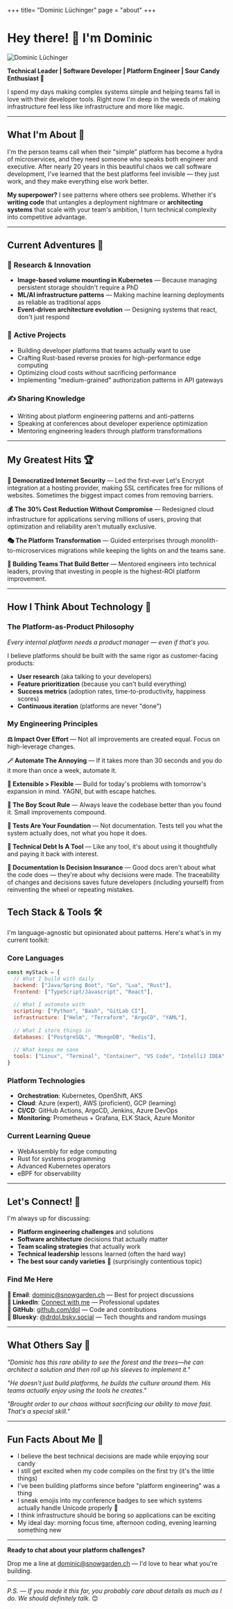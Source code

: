 +++
title= "Dominic Lüchinger"
page = "about"
+++

# Hey there! 👋 I'm Dominic

![Dominic Lüchinger](/dominic.jpg)

**Technical Leader | Software Developer | Platform Engineer | Sour Candy Enthusiast 🍬**

I spend my days making complex systems simple and helping teams fall in love with their developer tools. Right now I'm deep in the weeds of making infrastructure feel less like infrastructure and more like magic.

---

## What I'm About 🚀

I'm the person teams call when their "simple" platform has become a hydra of microservices, and they need someone who speaks both engineer and executive. After nearly 20 years in this beautiful chaos we call software development, I've learned that the best platforms feel invisible — they just work, and they make everything else work better.

**My superpower?** I see patterns where others see problems. Whether it's **writing code** that untangles a deployment nightmare or **architecting systems** that scale with your team's ambition, I turn technical complexity into competitive advantage.

---

## Current Adventures 🌟

### 🔬 **Research & Innovation**

- **Image-based volume mounting in Kubernetes** — Because managing persistent storage shouldn't require a PhD
- **ML/AI infrastructure patterns** — Making machine learning deployments as reliable as traditional apps
- **Event-driven architecture evolution** — Designing systems that react, don't just respond

### 🎯 **Active Projects**

- Building developer platforms that teams actually want to use
- Crafting Rust-based reverse proxies for high-performance edge computing
- Optimizing cloud costs without sacrificing performance
- Implementing "medium-grained" authorization patterns in API gateways

### ✍️ **Sharing Knowledge**

- Writing about platform engineering patterns and anti-patterns
- Speaking at conferences about developer experience optimization
- Mentoring engineering leaders through platform transformations

---

## My Greatest Hits 🏆

**🔐 Democratized Internet Security** — Led the first-ever Let's Encrypt integration at a hosting provider, making SSL certificates free for millions of websites. Sometimes the biggest impact comes from removing barriers.

**💰 The 30% Cost Reduction Without Compromise** — Redesigned cloud infrastructure for applications serving millions of users, proving that optimization and reliability aren't mutually exclusive.

**🎭 The Platform Transformation** — Guided enterprises through monolith-to-microservices migrations while keeping the lights on and the teams sane.

**👥 Building Teams That Build Better** — Mentored engineers into technical leaders, proving that investing in people is the highest-ROI platform improvement.

---

## How I Think About Technology 🧠

### The Platform-as-Product Philosophy

_Every internal platform needs a product manager — even if that's you._

I believe platforms should be built with the same rigor as customer-facing products:

- **User research** (aka talking to your developers)
- **Feature prioritization** (because you can't build everything)
- **Success metrics** (adoption rates, time-to-productivity, happiness scores)
- **Continuous iteration** (platforms are never "done")

### My Engineering Principles

**⚖️ Impact Over Effort** — Not all improvements are created equal. Focus on high-leverage changes.

**🪄 Automate The Annoying** — If it takes more than 30 seconds and you do it more than once a week, automate it.

**🌈 Extensible > Flexible** — Build for today's problems with tomorrow's expansion in mind. YAGNI, but with escape hatches.

**💖 The Boy Scout Rule** — Always leave the codebase better than you found it. Small improvements compound.

**🧱 Tests Are Your Foundation** — Not documentation. Tests tell you what the system actually does, not what you hope it does.

**🧰 Technical Debt Is A Tool** — Like any tool, it's about using it thoughtfully and paying it back with interest.

**📝 Documentation Is Decision Insurance** — Good docs aren't about what the code does — they're about why decisions were made. The traceability of changes and decisions saves future developers (including yourself) from reinventing the wheel or repeating mistakes.

## Tech Stack & Tools 🛠️

I'm language-agnostic but opinionated about patterns. Here's what's in my current toolkit:

### **Core Languages**

```javascript
const myStack = {
  // What I build with daily
  backend: ["Java/Spring Boot", "Go", "Lua", "Rust"],
  frontend: ["TypeScript/Javascript", "React"],
  
  // What I automate with
  scripting: ["Python", "Bash", "GitLab CI"],
  infrastructure: ["Helm", "Terraform", "ArgoCD", "YAML"],
  
  // What I store things in
  databases: ["PostgreSQL", "MongoDB", "Redis"],
  
  // What keeps me sane
  tools: ["Linux", "Terminal", "Container", "VS Code", "IntelliJ IDEA", "Git"]
}
```

### **Platform Technologies**

- **Orchestration**: Kubernetes, OpenShift, AKS
- **Cloud**: Azure (expert), AWS (proficient), GCP (learning)
- **CI/CD**: GitHub Actions, ArgoCD, Jenkins, Azure DevOps
- **Monitoring**: Prometheus + Grafana, ELK Stack, Azure Monitor

### **Current Learning Queue**

- WebAssembly for edge computing
- Rust for systems programming
- Advanced Kubernetes operators
- eBPF for observability

---

## Let's Connect! 🤝

I'm always up for discussing:

- **Platform engineering challenges** and solutions
- **Software architecture** decisions that actually matter
- **Team scaling strategies** that actually work
- **Technical leadership** lessons learned (often the hard way)
- **The best sour candy varieties** 🍬 (surprisingly contentious topic)

### Find Me Here

**📧 Email**: [dominic@snowgarden.ch](mailto:dominic@snowgarden.ch) — Best for project discussions  
**💼 LinkedIn**: [Connect with me](https://www.linkedin.com/in/dominicluechinger) — Professional updates  
**🐙 GitHub**: [github.com/dol](https://github.com/dol) — Code and contributions  
**🦋 Bluesky**: [@drdol.bsky.social](https://bsky.app/profile/drdol.bsky.social) — Tech thoughts and random musings

---

## What Others Say 💬

_"Dominic has this rare ability to see the forest and the trees—he can architect a solution and then roll up his sleeves to implement it."_

_"He doesn't just build platforms, he builds the culture around them. His teams actually enjoy using the tools he creates."_

_"Brought order to our chaos without sacrificing our ability to move fast. That's a special skill."_

---

## Fun Facts About Me 🎨

- I believe the best technical decisions are made while enjoying sour candy
- I still get excited when my code compiles on the first try (it's the little things)
- I've been building platforms since before "platform engineering" was a thing
- I sneak emojis into my conference badges to see which systems actually handle Unicode properly 🧪
- I think infrastructure should be boring so applications can be exciting
- My ideal day: morning focus time, afternoon coding, evening learning something new

---

**Ready to chat about your platform challenges?**

Drop me a line at [dominic@snowgarden.ch](mailto:dominic@snowgarden.ch) — I'd love to hear what you're building.

---

_P.S. — If you made it this far, you probably care about details as much as I do. We should definitely talk._ 😊
